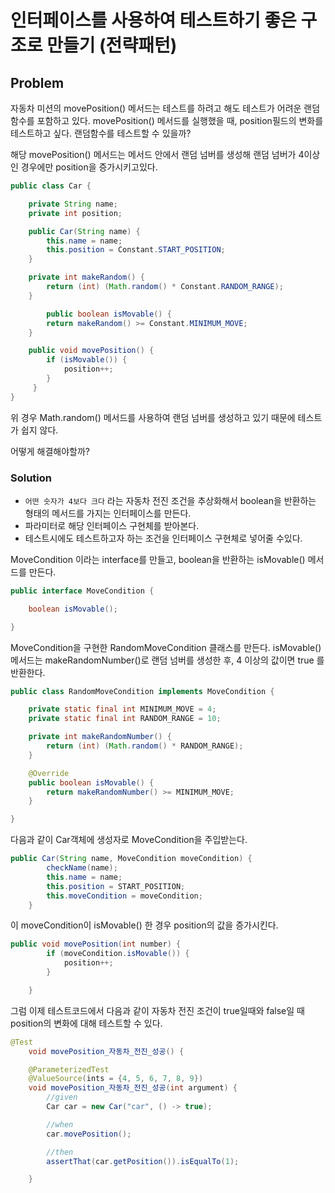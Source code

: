 # 인터페이스를 사용하여 테스트하기 좋은 구조로 만들기 (전략패턴)

## Problem

자동차 미션의 movePosition() 메서드는 테스트를 하려고 해도 테스트가 어려운 랜덤함수를 포함하고 있다. movePosition() 메서드를 실행했을 때, position필드의 변화를 테스트하고 싶다. 랜덤함수를 테스트할 수 있을까?

해당 movePosition() 메서드는 메서드 안에서 랜덤 넘버를 생성해 랜덤 넘버가 4이상인 경우에만 position을 증가시키고있다.

```java
public class Car {

    private String name;
    private int position;

    public Car(String name) {
        this.name = name;
        this.position = Constant.START_POSITION;
    }

    private int makeRandom() {
        return (int) (Math.random() * Constant.RANDOM_RANGE);
    }

		public boolean isMovable() {
        return makeRandom() >= Constant.MINIMUM_MOVE;
    }

    public void movePosition() {
        if (isMovable()) {
            position++;
        }
	 }
}
```

위 경우 Math.random() 메서드를 사용하여 랜덤 넘버를 생성하고 있기 때문에 테스트가 쉽지 않다. 

어떻게 해결해야할까?

### **Solution**

- `어떤 숫자가 4보다 크다` 라는 자동차 전진 조건을 추상화해서 boolean을 반환하는 형태의 메서드를 가지는 인터페이스를 만든다.
- 파라미터로 해당 인터페이스 구현체를 받아본다.
- 테스트시에도 테스트하고자 하는 조건을 인터페이스 구현체로 넣어줄 수있다.

MoveCondition 이라는 interface를 만들고, boolean을 반환하는 isMovable() 메서드를 만든다.

```java
public interface MoveCondition {

    boolean isMovable();

}
```

MoveCondition을 구현한 RandomMoveCondition 클래스를 만든다. isMovable() 메서드는 makeRandomNumber()로 랜덤 넘버를 생성한 후, 4 이상의 값이면 true 를 반환한다.

```java
public class RandomMoveCondition implements MoveCondition {

    private static final int MINIMUM_MOVE = 4;
    private static final int RANDOM_RANGE = 10;

    private int makeRandomNumber() {
        return (int) (Math.random() * RANDOM_RANGE);
    }

    @Override
    public boolean isMovable() {
        return makeRandomNumber() >= MINIMUM_MOVE;
    }

}
```

다음과 같이 Car객체에 생성자로 MoveCondition을 주입받는다.

```java
public Car(String name, MoveCondition moveCondition) {
        checkName(name);
        this.name = name;
        this.position = START_POSITION;
        this.moveCondition = moveCondition;
    }
```

이 moveCondition이 isMovable() 한 경우 position의 값을 증가시킨다.

```java
public void movePosition(int number) {
        if (moveCondition.isMovable()) {
            position++;
        }

    }
```

그럼 이제 테스트코드에서 다음과 같이 자동차 전진 조건이 true일때와 false일 때 position의 변화에 대해 테스트할 수 있다.

```java
@Test
    void movePosition_자동차_전진_성공() {

    @ParameterizedTest
    @ValueSource(ints = {4, 5, 6, 7, 8, 9})
    void movePosition_자동차_전진_성공(int argument) {
        //given
        Car car = new Car("car", () -> true);

        //when
        car.movePosition();

        //then
        assertThat(car.getPosition()).isEqualTo(1);

    }
```
